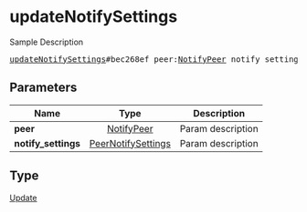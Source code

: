 # updateNotifySettings

Sample Description

<pre>
<a href="../constructor/updateNotifySettings.md">updateNotifySettings</a>#bec268ef peer:<a href="../type/NotifyPeer.md">NotifyPeer</a> notify_settings:<a href="../type/PeerNotifySettings.md">PeerNotifySettings</a> = <a href="../type/Update.md">Update</a>;
</pre>

## Parameters

| Name | Type | Description |
|------|:----:|-------------|
| **peer** | [NotifyPeer](../type/NotifyPeer.md) | Param description |
| **notify_settings** | [PeerNotifySettings](../type/PeerNotifySettings.md) | Param description |

## Type

[Update](../type/Update.md)
